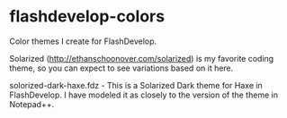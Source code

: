 flashdevelop-colors
===================

Color themes I create for FlashDevelop.

Solarized (http://ethanschoonover.com/solarized) is my favorite coding theme, so you can expect to see variations based on it here.

solorized-dark-haxe.fdz - This is a Solarized Dark theme for Haxe in FlashDevelop. I have modeled it as closely to the version of the theme in Notepad++.

